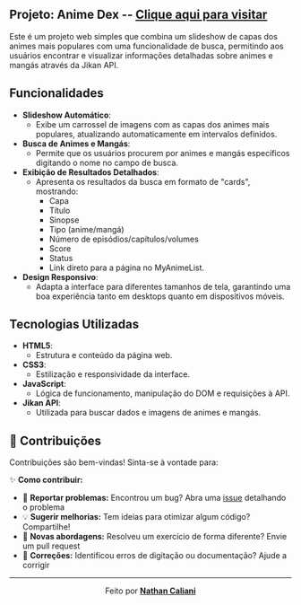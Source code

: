 ## Projeto: Anime Dex -- [Clique aqui para visitar](https://ntcalii.github.io/Anime_Dex/)

Este é um projeto web simples que combina um slideshow de capas dos animes mais populares com uma funcionalidade de busca, permitindo aos usuários encontrar e visualizar informações detalhadas
sobre animes e mangás através da Jikan API.

## Funcionalidades

- **Slideshow Automático**:
  - Exibe um carrossel de imagens com as capas dos animes mais populares, atualizando automaticamente em intervalos definidos.
- **Busca de Animes e Mangás**:
  - Permite que os usuários procurem por animes e mangás específicos digitando o nome no campo de busca.
- **Exibição de Resultados Detalhados**:
  - Apresenta os resultados da busca em formato de "cards", mostrando:
    - Capa
    - Título
    - Sinopse
    - Tipo (anime/mangá)
    - Número de episódios/capítulos/volumes
    - Score
    - Status
    - Link direto para a página no MyAnimeList.
- **Design Responsivo**:
  - Adapta a interface para diferentes tamanhos de tela, garantindo uma boa experiência tanto em desktops quanto em dispositivos móveis.

## Tecnologias Utilizadas

- **HTML5**:
  - Estrutura e conteúdo da página web.
- **CSS3**:
  - Estilização e responsividade da interface.
- **JavaScript**:
  - Lógica de funcionamento, manipulação do DOM e requisições à API.
- **Jikan API**:
  - Utilizada para buscar dados e imagens de animes e mangás.
## 🤝 Contribuições

Contribuições são bem-vindas! Sinta-se à vontade para:

✨ **Como contribuir:**
- 🐛 **Reportar problemas:** Encontrou um bug? Abra uma [issue](https://github.com/NtCalii/Sistema_de_Controle_de_Estoque/issues) detalhando o problema
- 💡 **Sugerir melhorias:** Tem ideias para otimizar algum código? Compartilhe!
- 🧠 **Novas abordagens:** Resolveu um exercício de forma diferente? Envie um pull request
- 📝 **Correções:** Identificou erros de digitação ou documentação? Ajude a corrigir

---

<div align="center">
  
Feito por **[Nathan Caliani](https://github.com/NtCalii)**  

</div>
